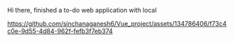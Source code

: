 Hi there, finished a to-do web application with local 
 
 


https://github.com/sinchanaganesh6/Vue_project/assets/134786406/f73c4c0e-9d55-4d84-962f-fefb3f7eb374


